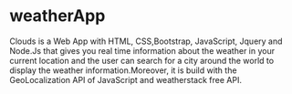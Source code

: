 # weatherApp
Clouds is a Web App with HTML, CSS,Bootstrap, JavaScript, Jquery and Node.Js that gives you real time information about the weather in your current location and the user can search for a city around the world to display the weather information.Moreover, it is build with the GeoLocalization API of JavaScript and weatherstack free API.
